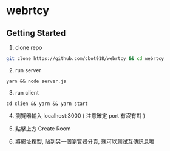 # webrtcy

## Getting Started
1. clone repo
```bash
git clone https://github.com/cbot918/webrtcy && cd webrtcy
```

2. run server
```
yarn && node server.js
```

3. run client
```
cd clien && yarn && yarn start
```

4. 瀏覽器輸入 localhost:3000 ( 注意確定 port 有沒有對 )

5. 點擊上方 Create Room

6. 將網址複製, 貼到另一個瀏覽器分頁, 就可以測試互傳訊息啦